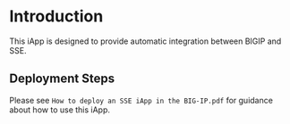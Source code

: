 # Introduction

This iApp is designed to provide automatic integration between BIGIP and SSE.

## Deployment Steps

Please see `How to deploy an SSE iApp in the BIG-IP.pdf` for guidance about how to use this iApp.
